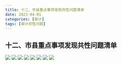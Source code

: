 ```yaml
---
title: 十二、市县重点事项发现共性问题清单
date: 2023-04-01
categories: [审计]
tags: [审计共性问题]
---
```

## 十二、市县重点事项发现共性问题清单

![](https://img.richfan.site/audit/审计发现共性问题清单/十二、市县重点事项发现共性问题清单/市县重点事项发现共性问题清单032.webp)
![](https://img.richfan.site/audit/审计发现共性问题清单/十二、市县重点事项发现共性问题清单/市县重点事项发现共性问题清单033.webp)
![](https://img.richfan.site/audit/审计发现共性问题清单/十二、市县重点事项发现共性问题清单/市县重点事项发现共性问题清单034.webp)
![](https://img.richfan.site/audit/审计发现共性问题清单/十二、市县重点事项发现共性问题清单/市县重点事项发现共性问题清单035.webp)
![](https://img.richfan.site/audit/审计发现共性问题清单/十二、市县重点事项发现共性问题清单/市县重点事项发现共性问题清单036.webp)
![](https://img.richfan.site/audit/审计发现共性问题清单/十二、市县重点事项发现共性问题清单/市县重点事项发现共性问题清单037.webp)
![](https://img.richfan.site/audit/审计发现共性问题清单/十二、市县重点事项发现共性问题清单/市县重点事项发现共性问题清单038.webp)
![](https://img.richfan.site/audit/审计发现共性问题清单/十二、市县重点事项发现共性问题清单/市县重点事项发现共性问题清单039.webp)
